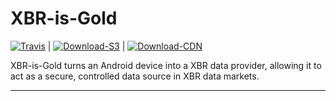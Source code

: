 # XBR-is-Gold

[![Travis](https://travis-ci.org/xbr/xbr-is-gold.svg?branch=master)](https://travis-ci.org/xbr/xbr-is-gold) |
[![Download-S3](https://img.shields.io/badge/download-s3-ff69b4.svg?style=flat)](https://s3.eu-central-1.amazonaws.com/download.crossbario.com/index.html?prefix=xbr-is-gold/)  |
[![Download-CDN](https://img.shields.io/badge/download-cdn-ff69b4.svg?style=flat)](https://download.crossbario.com/?prefix=xbr-is-gold/)

XBR-is-Gold turns an Android device into a XBR data provider, allowing it to act as a secure, controlled data source in XBR data markets.

---
